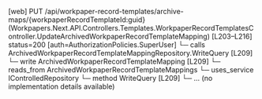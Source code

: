 [web] PUT /api/workpaper-record-templates/archive-maps/{workpaperRecordTemplateId:guid}  (Workpapers.Next.API.Controllers.Templates.WorkpaperRecordTemplatesController.UpdateArchivedWorkpaperRecordTemplateMapping)  [L203–L216] status=200 [auth=AuthorizationPolicies.SuperUser]
  └─ calls ArchivedWorkpaperRecordTemplateMappingRepository.WriteQuery [L209]
  └─ write ArchivedWorkpaperRecordTemplateMapping [L209]
    └─ reads_from ArchivedWorkpaperRecordTemplateMappings
  └─ uses_service IControlledRepository<ArchivedWorkpaperRecordTemplateMapping>
    └─ method WriteQuery [L209]
      └─ ... (no implementation details available)

